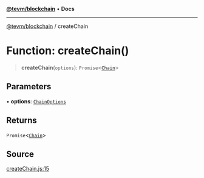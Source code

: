 [**@tevm/blockchain**](../README.md) • **Docs**

***

[@tevm/blockchain](../globals.md) / createChain

# Function: createChain()

> **createChain**(`options`): `Promise`\<[`Chain`](../type-aliases/Chain.md)\>

## Parameters

• **options**: [`ChainOptions`](../type-aliases/ChainOptions.md)

## Returns

`Promise`\<[`Chain`](../type-aliases/Chain.md)\>

## Source

[createChain.js:15](https://github.com/evmts/tevm-monorepo/blob/main/packages/blockchain/src/createChain.js#L15)
